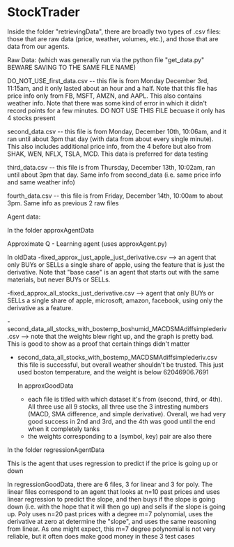 # StockTrader
Inside the folder "retrievingData", there are broadly two types of .csv files: those that are raw data (price, weather, volumes, etc.), and those that are data from our agents.

Raw Data: (which was generally run via the python file "get_data.py" BEWARE SAVING TO THE SAME FILE NAME)


DO_NOT_USE_first_data.csv -- this file is from Monday December 3rd, 11:15am, and it only lasted about an hour and a half. Note that this file has price info only from FB, MSFT, AMZN, and AAPL. This also contains weather info. Note that there was some kind of error in which it didn't record points for a few minutes. DO NOT USE THIS FILE becuase it only has 4 stocks present

second_data.csv -- this file is from Monday, December 10th, 10:06am, and it ran until about 3pm that day (with data from about every single minute). This also includes additional price info, from the 4 before but also from SHAK, WEN, NFLX, TSLA, MCD. This data is preferred for data testing

third_data.csv -- this file is from Thursday, December 13th, 10:02am, ran until about 3pm that day. Same info from second_data (i.e. same price info and same weather info)

fourth_data.csv -- this file is from Friday, December 14th, 10:00am to about 3pm. Same info as previous 2 raw files

Agent data:

In the folder approxAgentData

Approximate Q - Learning agent (uses approxAgent.py)

In oldData
-fixed_approx_just_apple_just_derivative.csv --> an agent that only BUYs or SELLs a single share of apple, using the feature that is just the derivative. Note that "base case" is an agent that starts out with the same materials, but never BUYs or SELLs.

-fixed_approx_all_stocks_just_derivative.csv --> agent that only BUYs or SELLs a single share of apple, microsoft, amazon, facebook, using only the derivative as a feature.
 
-second_data_all_stocks_with_bostemp_boshumid_MACDSMAdiffsimplederiv.csv --> note that the weights blew right up, and the graph is pretty bad. This is good to show as a proof that certain things didn't matter

-   second_data_all_stocks_with_bostemp_MACDSMAdiffsimplederiv.csv
this file is successful, but overall weather shouldn't be trusted. This just used boston temperature, and the weight is below 62046906.7691

    In approxGoodData
        
    - each file is titled with which dataset it's from (second, third, or 4th). All three use all 9 stocks, all three use the 3 intresting numbers (MACD, SMA difference, and simple derivative). Overall, we had very good success in 2nd and 3rd, and the 4th was good until the end when it completely tanks
    - the weights corresponding to a (symbol, key) pair are also there
    
    
In the folder regressionAgentData

This is the agent that uses regression to predict if the price is going up or down

In regressionGoodData, there are 6 files, 3 for linear and 3 for poly. The linear files correspond to an agent that looks at n=10 past prices and uses linear regression to predict the slope, and then buys if the slope is going down (i.e. with the hope that it will then go up) and sells if the slope is going up. Poly uses n=20 past prices with a degree m=7 polynomial, uses the derivative at zero at determine the "slope", and uses the same reasoning from linear. As one might expect, this m=7 degree polynomial is not very reliable, but it often does make good money in these 3 test cases









